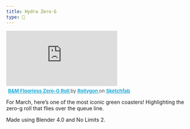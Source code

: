 ```yaml
---
title: Hydra Zero-G
type: 🎢
---
```


<div class="sketchfab-embed-wrapper"> <iframe title="B&M Floorless Zero-G Roll" frameborder="0" allowfullscreen mozallowfullscreen="true" webkitallowfullscreen="true" allow="autoplay; fullscreen; xr-spatial-tracking" xr-spatial-tracking execution-while-out-of-viewport execution-while-not-rendered web-share src="https://sketchfab.com/models/5305bbc5cda24bdf8e23f24a256a708c/embed"> </iframe> <p style="font-size: 13px; font-weight: normal; margin: 5px; color: #4A4A4A;"> <a href="https://sketchfab.com/3d-models/bm-floorless-zero-g-roll-5305bbc5cda24bdf8e23f24a256a708c?utm_medium=embed&utm_campaign=share-popup&utm_content=5305bbc5cda24bdf8e23f24a256a708c" target="_blank" rel="nofollow" style="font-weight: bold; color: #1CAAD9;"> B&M Floorless Zero-G Roll </a> by <a href="https://sketchfab.com/Rollygon?utm_medium=embed&utm_campaign=share-popup&utm_content=5305bbc5cda24bdf8e23f24a256a708c" target="_blank" rel="nofollow" style="font-weight: bold; color: #1CAAD9;"> Rollygon </a> on <a href="https://sketchfab.com?utm_medium=embed&utm_campaign=share-popup&utm_content=5305bbc5cda24bdf8e23f24a256a708c" target="_blank" rel="nofollow" style="font-weight: bold; color: #1CAAD9;">Sketchfab</a></p></div>

For March, here’s one of the most iconic green coasters! Highlighting the zero-g roll that flies over the queue line.

Made using Blender 4.0 and No Limits 2.